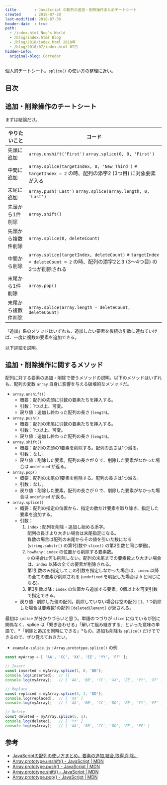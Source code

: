 ```yaml
---
title        : JavaScript の配列の追加・削除操作まとめチートシート
created      : 2018-07-30
last-modified: 2018-07-30
header-date  : true
path:
  - /index.html Neo's World
  - /blog/index.html Blog
  - /blog/2018/index.html 2018年
  - /blog/2018/07/index.html 07月
hidden-info:
  original-blog: Corredor
---
```


個人的チートシート。`splice()` の使い方の整理に近い。

## 目次

## 追加・削除操作のチートシート

まずは結論だけ。

| やりたいこと       | コード                                                                                                                        |
|--------------------|-------------------------------------------------------------------------------------------------------------------------------|
| 先頭に追加         | `array.unshift('First')` `array.splice(0, 0, 'First')`                                                                        |
| 中間に追加         | `array.splice(targetIndex, 0, 'New Third')` ※ `targetIndex = 2` の時、配列の添字2 (3つ目) に対象要素が入る                   |
| 末尾に追加         | `array.push('Last')` `array.splice(array.length, 0, 'Last')`                                                                  |
| 先頭から1件削除    | `array.shift()`                                                                                                               |
| 先頭から複数件削除 | `array.splice(0, deleteCount)`                                                                                                |
| 中間から削除       | `array.splice(targetIndex, deleteCount)` ※ `targetIndex = deleteCount = 2` の時、配列の添字2と3 (3〜4つ目) の2つが削除される |
| 末尾から1件削除    | `array.pop()`                                                                                                                 |
| 末尾から複数件削除 | `array.splice(array.length - deleteCount, deleteCount)`                                                                       |

「追加」系のメソッドはいずれも、追加したい要素を後続の引数に連ねていけば、一度に複数の要素を追加できる。

以下詳細を説明。

## 追加・削除操作に関するメソッド

配列に対する要素の追加・削除で使うメソッドの説明。以下のメソッドはいずれも、配列の変数 `array` 自身に影響を与える破壊的なメソッドだ。

- `array.unshift()`
    - 概要：配列の先頭に引数の要素たちを挿入する。
    - 引数：1つ以上、可変。
    - 戻り値：追加し終わった配列の長さ (`length`)。
- `array.push()`
    - 概要：配列の末尾に引数の要素たちを挿入する。
    - 引数：1つ以上、可変。
    - 戻り値：追加し終わった配列の長さ (`length`)。
- `array.shift()`
    - 概要：配列の先頭の1要素を削除する。配列の長さは1つ減る。
    - 引数：なし。
    - 戻り値：削除した要素。配列の長さが 0 で、削除した要素がなかった場合は `undefined` が返る。
- `array.pop()`
    - 概要：配列の末尾の1要素を削除する。配列の長さは1つ減る。
    - 引数：なし。
    - 戻り値：削除した要素。配列の長さが 0 で、削除した要素がなかった場合は `undefined` が返る。
- `array.splice()`
    - 概要：配列の指定の位置から、指定の数だけ要素を取り除き、指定した要素を追加する。
    - 引数：
        1. `index` : 配列を削除・追加し始める添字。  
           配列の長さより大きい場合は末尾指定になる。  
           負数の場合は配列の末尾からその値を引いた数になる (`string.substr()` の第1引数や `slice()` の第2引数と同じ挙動)。
        2. `howMany` : `index` の位置から削除する要素数。  
           `0` の場合は何も削除しない。配列の末尾までの要素数より大きい場合は、`index` 以降の全ての要素が削除される。  
           第1引数のみ指定してこの引数を指定しなかった場合は、`index` 以降の全ての要素が削除される (`undefined` を明記した場合は `0` と同じになる)。
        3. 第3引数以降 : `index` の位置から追加する要素。0個以上を可変引数で指定できる。
    - 戻り値 : 削除した値の配列。削除していない場合は空の配列 `[]`、1つ削除した場合は要素数1の配列 `[deletedElement]` が返される。

最初は *`splice`* が分かりづらいと思う。単語のつづりが `slice` に似ているが別に関係なく、splice は「繋ぎ合わせる」「解いて組み継ぎする」といった意味の単語で、*「削除と追加を同時にできる」*もの。追加も削除も `splice()` だけでできるので、ぜひ覚えておきたい。

- `example-splice.js` : `Array.prototype.splice()` の例

```javascript
const myArray = [ 'AA', 'CC', 'XX', 'EE', 'YY', 'FF' ];

// Insert
const inserted = myArray.splice(1, 0, 'BB');
console.log(inserted);  // []
console.log(myArray);   // [ 'AA', 'BB', 'CC', 'XX', 'EE', 'YY', 'FF' ]

// Replace
const replaced = myArray.splice(3, 1, 'DD');
console.log(replaced);  // [ 'XX' ]
console.log(myArray);   // [ 'AA', 'BB', 'CC', 'DD', 'EE', 'YY', 'FF' ]

// Delete
const deleted = myArray.splice(5, 1);
console.log(deleted);   // [ 'YY' ]
console.log(myArray);   // [ 'AA', 'BB', 'CC', 'DD', 'EE', 'FF' ]
```

## 参考

- [JavaScriptの配列の使い方まとめ。要素の追加,結合,取得,削除。](https://qiita.com/takeharu/items/d75f96f81ff83680013f)
- [Array.prototype.unshift() - JavaScript | MDN](https://developer.mozilla.org/ja/docs/Web/JavaScript/Reference/Global_Objects/Array/unshift)
- [Array.prototype.push() - JavaScript | MDN](https://developer.mozilla.org/ja/docs/Web/JavaScript/Reference/Global_Objects/Array/push)
- [Array.prototype.shift() - JavaScript | MDN](https://developer.mozilla.org/ja/docs/Web/JavaScript/Reference/Global_Objects/Array/shift)
- [Array.prototype.pop() - JavaScript | MDN](https://developer.mozilla.org/ja/docs/Web/JavaScript/Reference/Global_Objects/Array/pop)
